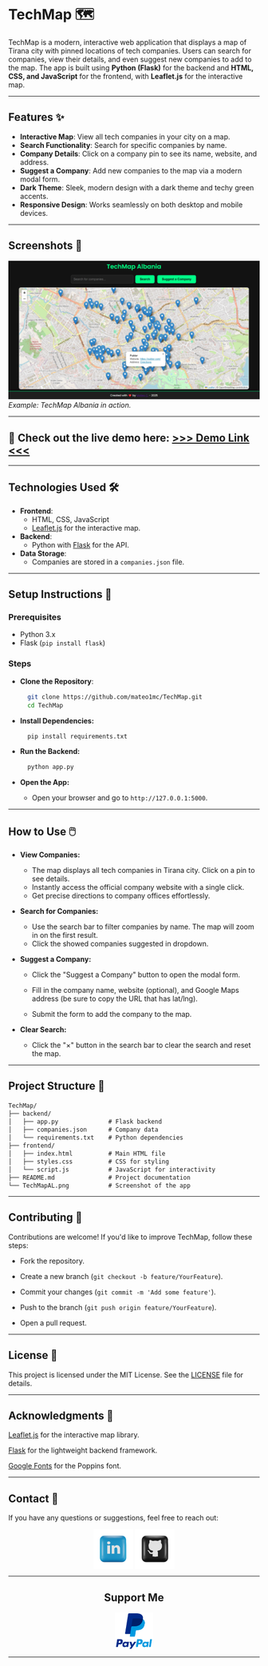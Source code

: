 # TechMap 🗺️

TechMap is a modern, interactive web application that displays a map of Tirana city with pinned locations of tech companies. Users can search for companies, view their details, and even suggest new companies to add to the map. The app is built using **Python (Flask)** for the backend and **HTML, CSS, and JavaScript** for the frontend, with **Leaflet.js** for the interactive map.

---

## Features ✨

- **Interactive Map**: View all tech companies in your city on a map.
- **Search Functionality**: Search for specific companies by name.
- **Company Details**: Click on a company pin to see its name, website, and address.
- **Suggest a Company**: Add new companies to the map via a modern modal form.
- **Dark Theme**: Sleek, modern design with a dark theme and techy green accents.
- **Responsive Design**: Works seamlessly on both desktop and mobile devices.

---

## Screenshots 📸

![TechMap Screenshot](TechMapAL.png)  
*Example: TechMap Albania in action.*

---

## 🔗 **Check out the live demo here:** [>>> Demo Link <<<](https://techmapal.pythonanywhere.com/)

---

## Technologies Used 🛠️

- **Frontend**:
  - HTML, CSS, JavaScript
  - [Leaflet.js](https://leafletjs.com/) for the interactive map.
- **Backend**:
  - Python with [Flask](https://flask.palletsprojects.com/) for the API.
- **Data Storage**:
  - Companies are stored in a `companies.json` file.

---

## Setup Instructions 🚀

### Prerequisites
- Python 3.x
- Flask (`pip install flask`)

### Steps

- **Clone the Repository**:
   
   ```bash
     git clone https://github.com/mateo1mc/TechMap.git
     cd TechMap
   ```

- **Install Dependencies:**
   
  ```bash
    pip install requirements.txt
  ```

- **Run the Backend:**
   
  ```bash
    python app.py
  ```

- **Open the App:**
   
    - Open your browser and go to `http://127.0.0.1:5000`.

---

## How to Use 🖱️

- **View Companies:**

  - The map displays all tech companies in Tirana city. Click on a pin to see details.
  - Instantly access the official company website with a single click.
  - Get precise directions to company offices effortlessly.

- **Search for Companies:**

  - Use the search bar to filter companies by name. The map will zoom in on the first result.
  - Click the showed companies suggested in dropdown.

- **Suggest a Company:**

  - Click the "Suggest a Company" button to open the modal form.

  - Fill in the company name, website (optional), and Google Maps address (be sure to copy the URL that has lat/lng).

  - Submit the form to add the company to the map.

- **Clear Search:**

  - Click the "×" button in the search bar to clear the search and reset the map.

---

## Project Structure 📂

```
TechMap/
├── backend/
│   ├── app.py              # Flask backend
│   ├── companies.json      # Company data
│   └── requirements.txt    # Python dependencies
├── frontend/
│   ├── index.html          # Main HTML file
│   ├── styles.css          # CSS for styling
│   └── script.js           # JavaScript for interactivity
├── README.md               # Project documentation
└── TechMapAL.png           # Screenshot of the app
```

---

## Contributing 🤝

Contributions are welcome! If you'd like to improve TechMap, follow these steps:

- Fork the repository.

- Create a new branch (`git checkout -b feature/YourFeature`).

- Commit your changes (`git commit -m 'Add some feature'`).

- Push to the branch (`git push origin feature/YourFeature`).

- Open a pull request.

---

## License 📜

This project is licensed under the MIT License. See the [LICENSE](https://github.com/mateo1mc/TechMap/blob/fdb2cfc8e58a4ebf870547f8d2ace240fa825e45/LICENSE) file for details.

---

## Acknowledgments 🙏

[Leaflet.js](https://leafletjs.com/) for the interactive map library.

[Flask](https://flask.palletsprojects.com/en/stable/) for the lightweight backend framework.

[Google Fonts](https://fonts.google.com/) for the Poppins font.

---

## Contact 📧

If you have any questions or suggestions, feel free to reach out:

<p align="center">
  <a href="https://www.linkedin.com/in/mateo1mc/" target="blank"><img align="center" src="https://github.com/mateo1mc/mateo1mc/blob/aeae437fa9adc15b32eefa3b59e59483317a422c/LinkedIn_Logo.png" alt="linkedin" height="80" width="80" /></a>
  <a href="https://github.com/mateo1mc/" target="blank"><img align="center" src="https://github.com/mateo1mc/mateo1mc/blob/aeae437fa9adc15b32eefa3b59e59483317a422c/GitHub_Logo.png" alt="github" height="80" width="80" /></a>
</p> 

---

<h2 align = "center">Support Me</h2>
<p align="center">
<!--   <a href="https://www.buymeacoffee.com/mateo1mc" target="_blank"><img align="center" src="buymeacoffee_mateo1mc.png" height="45" width="170" alt="mateo1mc" /> -->
    <a href="https://www.paypal.com/paypalme/mateo1mc" target="_blank"><img align="center" src="https://github.com/mateo1mc/mateo1mc/blob/9c222c22af68a93b7ae64492d1d9ac844877d753/Paypal_mateo1mc_logo.png" height="75" alt="mateo1mcpaypal" />
  </a>
</p>

---
